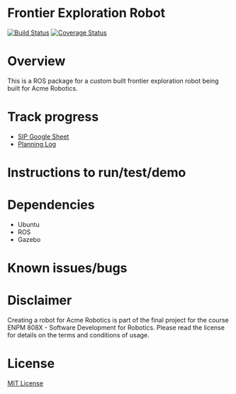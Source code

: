 # Frontier Exploration Robot
[![Build Status](https://travis-ci.org/smahajan07/spotless_mini_explorer.svg?branch=master)](https://travis-ci.org/smahajan07/spotless_mini_explorer)
[![Coverage Status](https://coveralls.io/repos/github/smahajan07/spotless_mini_explorer/badge.svg?branch=master)](https://coveralls.io/github/smahajan07/spotless_mini_explorer?branch=master)

# Overview
This is a ROS package for a custom built frontier exploration robot being built for Acme Robotics.

# Track progress
* [SIP Google Sheet](https://docs.google.com/spreadsheets/d/1qItKc6DQDyJmSBWIZsrJj505HqRsbLVi_X6wqlamRMk/edit#gid=0)
* [Planning Log](https://docs.google.com/document/d/1M3QvbsZYWknKas6uhFjU1NELlZafBw9uz3sJWOEfes0/edit)

# Instructions to run/test/demo

# Dependencies
* Ubuntu
* ROS
* Gazebo

# Known issues/bugs

# Disclaimer
Creating a robot for Acme Robotics is part of the final project for the course ENPM 808X - Software Development for Robotics. Please read the license for details on the terms and conditions of usage.

# License
[MIT License](https://github.com/smahajan07/spotless_mini_explorer/blob/master/LICENSE)
